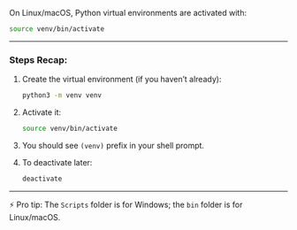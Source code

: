 On Linux/macOS, Python virtual environments are activated with:

```bash
source venv/bin/activate
```

---

### Steps Recap:

1. Create the virtual environment (if you haven’t already):

   ```bash
   python3 -m venv venv
   ```
2. Activate it:

   ```bash
   source venv/bin/activate
   ```
3. You should see `(venv)` prefix in your shell prompt.
4. To deactivate later:

   ```bash
   deactivate
   ```

---

⚡ Pro tip: The `Scripts` folder is for Windows; the `bin` folder is for Linux/macOS.